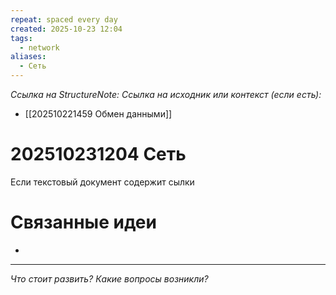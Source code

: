```yaml
---
repeat: spaced every day
created: 2025-10-23 12:04
tags:
  - network
aliases:
  - Сеть
---
```

*Ссылка на StructureNote:*
*Ссылка на исходник или контекст (если есть):*
- [[202510221459 Обмен данными]]

# 202510231204 Сеть

Если текстовый документ содержит сылки
# Связанные идеи

- 

---

*Что стоит развить? Какие вопросы возникли?*
